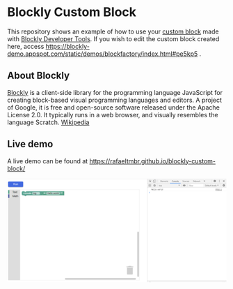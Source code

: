 # Blockly Custom Block

This repository shows an example of how to use your [custom block](https://developers.google.com/blockly/guides/create-custom-blocks/overview) made with [Blockly Developer Tools](https://blockly-demo.appspot.com/static/demos/blockfactory/index.html). If you wish to edit the custom block created here, access https://blockly-demo.appspot.com/static/demos/blockfactory/index.html#pe5kp5 .

## About Blockly
[Blockly](https://developers.google.com/blockly) is a client-side library for the programming language JavaScript for creating block-based visual programming languages and editors. A project of Google, it is free and open-source software released under the Apache License 2.0. It typically runs in a web browser, and visually resembles the language Scratch. [Wikipedia](https://en.wikipedia.org/wiki/Blockly)

## Live demo

A live demo can be found at https://rafaeltmbr.github.io/blockly-custom-block/

![Blockly Get Started live demo image](./assets/img/blockly-custom-block-example.png "Live demo")